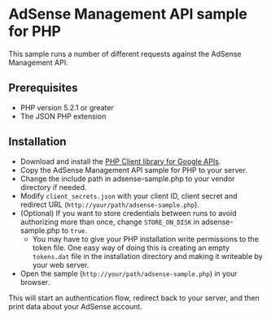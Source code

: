 # AdSense Management API sample for PHP

This sample runs a number of different requests against the AdSense Management
API.

## Prerequisites

* PHP version 5.2.1 or greater
* The JSON PHP extension


## Installation

* Download and install the [PHP Client library for Google APIs](
    https://developers.google.com/api-client-library/php/start/installation).
* Copy the AdSense Management API sample for PHP to your server.
* Change the include path in adsense-sample.php to your vendor directory if
  needed.
* Modify `client_secrets.json` with your client ID, client secret and redirect
  URL (`http://your/path/adsense-sample.php`).
* (Optional) If you want to store credentials between runs to avoid authorizing
  more than once, change `STORE_ON_DISK` in adsense-sample.php to `true`.
  * You may have to give your PHP installation write permissions to the token
    file. One easy way of doing this is creating an empty `tokens.dat` file in
    the installation directory and making it writeable by your web server.
* Open the sample (`http://your/path/adsense-sample.php`) in your browser.

This will start an authentication flow, redirect back to your server, and then
print data about your AdSense account.
